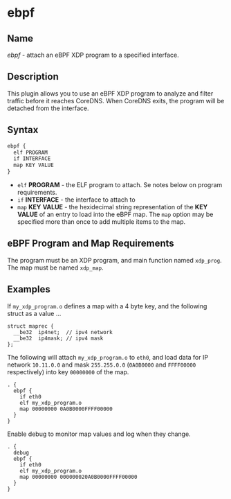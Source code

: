 # ebpf

## Name

*ebpf* - attach an eBPF XDP program to a specified interface.

## Description

This plugin allows you to use an eBPF XDP program to analyze and filter traffic before it reaches CoreDNS.
When CoreDNS exits, the program will be detached from the interface.

## Syntax

~~~ txt
ebpf {
  elf PROGRAM
  if INTERFACE
  map KEY VALUE
}
~~~

* `elf` **PROGRAM** - the ELF program to attach.  Se notes below on program requirements.
* `if` **INTERFACE** - the interface to attach to
* `map` **KEY** **VALUE** - the hexidecimal string representation of the **KEY** **VALUE** of
  an entry to load into the eBPF map. The `map` option may be specified more than once to add multiple
  items to the map.
  
## eBPF Program and Map Requirements

The program must be an XDP program, and main function named `xdp_prog`.
The map must be named `xdp_map`.

## Examples

If `my_xdp_program.o` defines a map with a 4 byte key, and the following struct as a value ...
```
struct maprec {
  __be32  ip4net;  // ipv4 network
  __be32  ip4mask; // ipv4 mask
};
```

The following will attach `my_xdp_program.o` to `eth0`, and load data for IP network `10.11.0.0` and
mask `255.255.0.0` (`0A0B0000` and `FFFF00000` respectively) into key `00000000` of the map. 

```
. {
  ebpf {
    if eth0
    elf my_xdp_program.o
    map 00000000 0A0B0000FFFF00000
  }
}
```

Enable debug to monitor map values and log when they change.

```
. {
  debug
  ebpf {
    if eth0
    elf my_xdp_program.o
    map 00000000 000000020A0B0000FFFF00000
  }
}
```

